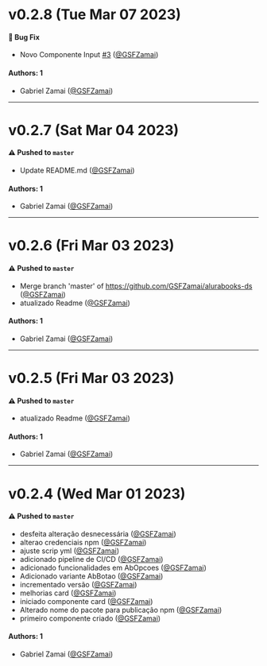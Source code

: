 # v0.2.8 (Tue Mar 07 2023)

#### 🐛 Bug Fix

- Novo Componente Input [#3](https://github.com/GSFZamai/alurabooks-ds/pull/3) ([@GSFZamai](https://github.com/GSFZamai))

#### Authors: 1

- Gabriel Zamai ([@GSFZamai](https://github.com/GSFZamai))

---

# v0.2.7 (Sat Mar 04 2023)

#### ⚠️ Pushed to `master`

- Update README.md ([@GSFZamai](https://github.com/GSFZamai))

#### Authors: 1

- Gabriel Zamai ([@GSFZamai](https://github.com/GSFZamai))

---

# v0.2.6 (Fri Mar 03 2023)

#### ⚠️ Pushed to `master`

- Merge branch 'master' of https://github.com/GSFZamai/alurabooks-ds ([@GSFZamai](https://github.com/GSFZamai))
- atualizado Readme ([@GSFZamai](https://github.com/GSFZamai))

#### Authors: 1

- Gabriel Zamai ([@GSFZamai](https://github.com/GSFZamai))

---

# v0.2.5 (Fri Mar 03 2023)

#### ⚠️ Pushed to `master`

- atualizado Readme ([@GSFZamai](https://github.com/GSFZamai))

#### Authors: 1

- Gabriel Zamai ([@GSFZamai](https://github.com/GSFZamai))

---

# v0.2.4 (Wed Mar 01 2023)

#### ⚠️ Pushed to `master`

- desfeita alteração desnecessária ([@GSFZamai](https://github.com/GSFZamai))
- alterao credenciais npm ([@GSFZamai](https://github.com/GSFZamai))
- ajuste scrip yml ([@GSFZamai](https://github.com/GSFZamai))
- adicionado pipeline de CI/CD ([@GSFZamai](https://github.com/GSFZamai))
- adicionado funcionalidades em AbOpcoes ([@GSFZamai](https://github.com/GSFZamai))
- Adicionado variante AbBotao ([@GSFZamai](https://github.com/GSFZamai))
- incrementado versão ([@GSFZamai](https://github.com/GSFZamai))
- melhorias card ([@GSFZamai](https://github.com/GSFZamai))
- iniciado componente card ([@GSFZamai](https://github.com/GSFZamai))
- Alterado nome do pacote para publicação npm ([@GSFZamai](https://github.com/GSFZamai))
- primeiro componente criado ([@GSFZamai](https://github.com/GSFZamai))

#### Authors: 1

- Gabriel Zamai ([@GSFZamai](https://github.com/GSFZamai))
